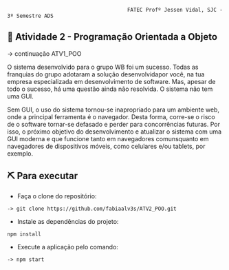                                            FATEC Profº Jessen Vidal, SJC - 3º Semestre ADS

<h2> 📑 Atividade 2 - Programação Orientada a Objeto </h2>
<p>
-> continuação ATV1_POO

O  sistema  desenvolvido  para  o  grupo  WB  foi  um  sucesso.  Todas  as  franquias  do  grupo  adotaram  a  solução desenvolvidapor você, 
na tua empresa especializada em desenvolvimento de software. Mas, apesar de todo o sucesso, há uma questão ainda não resolvida. O sistema não tem uma GUI.

Sem  GUI,  o  uso  do  sistema  tornou-se  inapropriado  para  um  ambiente  web,  onde  a  principal  ferramenta  é  o navegador.  Desta  forma,  corre-se  o  risco
de  o  software  tornar-se  defasado  e  perder  para  concorrências futuras.
Por isso, o próximo objetivo do desenvolvimento e atualizar o sistema com uma GUI moderna e que funcione tanto em navegadores comunsquanto em navegadores de 
dispositivos móveis, como celulares e/ou tablets, por exemplo.
</p>
   
  
<h2> ⛏️ Para executar </h2>
  
- Faça o clone do repositório:
```
-> git clone https://github.com/fabiaalv3s/ATV2_POO.git
```

- Instale as dependências do projeto:
```
npm install
```

- Execute a aplicação pelo comando:
```
-> npm start
